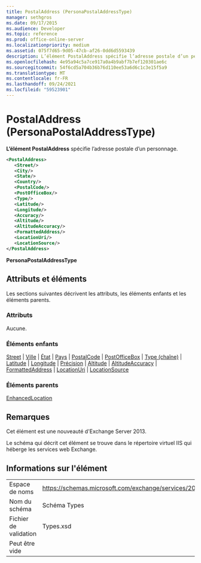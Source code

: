 ```yaml
---
title: PostalAddress (PersonaPostalAddressType)
manager: sethgros
ms.date: 09/17/2015
ms.audience: Developer
ms.topic: reference
ms.prod: office-online-server
ms.localizationpriority: medium
ms.assetid: 075f7d65-9d05-47cb-af26-0dd6d5593439
description: L’élément PostalAddress spécifie l’adresse postale d’un personnage.
ms.openlocfilehash: 4e95a94c5a7ce917a0a4b9abf7b7ef120301ae6c
ms.sourcegitcommit: 54f6cd5a704b36b76d110ee53a6d6c1c3e15f5a9
ms.translationtype: MT
ms.contentlocale: fr-FR
ms.lasthandoff: 09/24/2021
ms.locfileid: "59523901"
---
```

# <a name="postaladdress-personapostaladdresstype"></a>PostalAddress (PersonaPostalAddressType)

**L’élément PostalAddress** spécifie l’adresse postale d’un personnage. 
  
```XML
<PostalAddress>
   <Street/>
   <City/>
   <State/>
   <Country/>
   <PostalCode/>
   <PostOfficeBox/>
   <Type/>
   <Latitude/>
   <Longitude/>
   <Accuracy/>
   <Altitude/>
   <AltitudeAccuracy/>
   <FormattedAddress/>
   <LocationUri/>
   <LocationSource/>
</PostalAddress>
```

 **PersonaPostalAddressType**
## <a name="attributes-and-elements"></a>Attributs et éléments

Les sections suivantes décrivent les attributs, les éléments enfants et les éléments parents.
  
### <a name="attributes"></a>Attributs

Aucune.
  
### <a name="child-elements"></a>Éléments enfants

[Street](street.md)  |  [Ville](city.md)  |  [État](state-ex15websvcsotherref.md)  |  [Pays](country.md)  |  [PostalCode](postalcode.md)  |  [PostOfficeBox](postofficebox.md)  |  [Type (chaîne)](type-string.md)  |  [Latitude](latitude.md)  |  [Longitude](longitude.md)  |  [Précision](accuracy.md)  |  [Altitude](altitude.md)  |  [AltitudeAccuracy](altitudeaccuracy.md)  |  [FormattedAddress](formattedaddress.md)  |  [LocationUri](locationuri.md)  |  [LocationSource](locationsource.md)
  
### <a name="parent-elements"></a>Éléments parents

[EnhancedLocation](enhancedlocation.md)
  
## <a name="remarks"></a>Remarques

Cet élément est une nouveauté d'Exchange Server 2013.
  
Le schéma qui décrit cet élément se trouve dans le répertoire virtuel IIS qui héberge les services web Exchange.
  
## <a name="element-information"></a>Informations sur l'élément

|||
|:-----|:-----|
|Espace de noms  <br/> |https://schemas.microsoft.com/exchange/services/2006/types  <br/> |
|Nom du schéma  <br/> |Schéma Types  <br/> |
|Fichier de validation  <br/> |Types.xsd  <br/> |
|Peut être vide  <br/> ||
   

